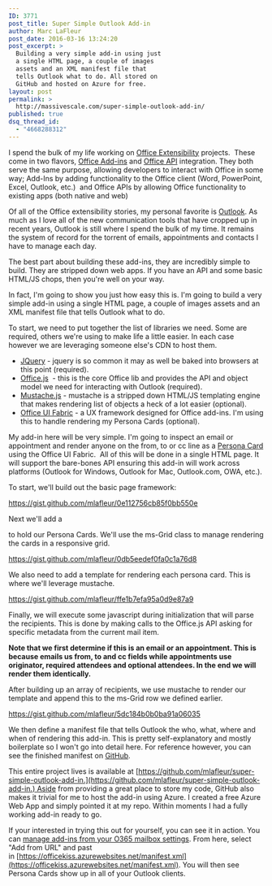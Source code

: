 ```yaml
---
ID: 3771
post_title: Super Simple Outlook Add-in
author: Marc LaFleur
post_date: 2016-03-16 13:24:20
post_excerpt: >
  Building a very simple add-in using just
  a single HTML page, a couple of images
  assets and an XML manifest file that
  tells Outlook what to do. All stored on
  GitHub and hosted on Azure for free.
layout: post
permalink: >
  http://massivescale.com/super-simple-outlook-add-in/
published: true
dsq_thread_id:
  - "4668288312"
---
```

I spend the bulk of my life working on <a href="http://dev.office.com">Office Extensibility</a> projects.  These come in two flavors, <a href="https://msdn.microsoft.com/en-us/library/office/jj220060.aspx">Office Add-ins</a> and <a href="http://dev.office.com/chooseapiendpoint">Office API</a> integration. They both serve the same purpose, allowing developers to interact with Office in some way; Add-Ins by adding functionality to the Office client (Word, PowerPoint, Excel, Outlook, etc.)  and Office APIs by allowing Office functionality to existing apps (both native and web)

Of all of the Office extensibility stories, my personal favorite is <a href="http://dev.outlook.com">Outlook</a>. As much as I love all of the new communication tools that have cropped up in recent years, Outlook is still where I spend the bulk of my time. It remains the system of record for the torrent of emails, appointments and contacts I have to manage each day.

The best part about building these add-ins, they are incredibly simple to build. They are stripped down web apps. If you have an API and some basic HTML/JS chops, then you're well on your way.

In fact, I'm going to show you just how easy this is. I'm going to build a very simple add-in using a single HTML page, a couple of images assets and an XML manifest file that tells Outlook what to do.

To start, we need to put together the list of libraries we need. Some are required, others we're using to make life a little easier. In each case however we are leveraging someone else's CDN to host them.

<ul>
<li><a href="http://jquery.com/">JQuery</a> - jquery is so common it may as well be baked into browsers at this point (required).</li>
<li><a href="https://msdn.microsoft.com/en-us/library/office/fp142185.aspx">Office.js</a>  - this is the core Office lib and provides the API and object model we need for interacting with Outlook (required).</li>
<li><a href="https://github.com/janl/mustache.js">Mustache.js</a> - mustache is a stripped down HTML/JS templating engine that makes rendering list of objects a heck of a lot easier (optional).</li>
<li><a href="http://dev.office.com/fabric">Office UI Fabric</a> - a UX framework designed for Office add-ins. I'm using this to handle rendering my Persona Cards (optional).</li>
</ul>

My add-in here will be very simple. I'm going to inspect an email or appointment and render anyone on the from, to or cc line as a <a href="http://dev.office.com/fabric/components/personacard">Persona Card</a> using the Office UI Fabric.  All of this will be done in a single HTML page. It will support the bare-bones API ensuring this add-in will work across platforms (Outlook for Windows, Outlook for Mac, Outlook.com, OWA, etc.).

To start, we'll build out the basic page framework:

https://gist.github.com/mlafleur/0e112756cb85f0bb550e

Next we'll add a

<div> to hold our Persona Cards. We'll use the ms-Grid class to manage rendering the cards in a responsive grid.

https://gist.github.com/mlafleur/0db5eedef0fa0c1a76d8

We also need to add a template for rendering each persona card. This is where we'll leverage mustache.

https://gist.github.com/mlafleur/ffe1b7efa95a0d9e87a9

Finally, we will execute some javascript during initialization that will parse the recipients. This is done by making calls to the Office.js API asking for specific metadata from the current mail item.

__Note that we first determine if this is an email or an appointment. This is because emails us from, to and cc fields while appointments use originator, required attendees and optional attendees. In the end we will render them identically.__

After building up an array of recipients, we use mustache to render our template and append this to the ms-Grid row we defined earlier.

https://gist.github.com/mlafleur/5dc184b0b0ba91a06035

We then define a manifest file that tells Outlook the who, what, where and when of rendering this add-in. This is pretty self-explanatory and mostly boilerplate so I won't go into detail here. For reference however, you can see the finished manifest on [GitHub](https://github.com/mlafleur/super-simple-outlook-add-in/blob/master/manifest.xml).


This entire project lives is available at [https://github.com/mlafleur/super-simple-outlook-add-in.](https://github.com/mlafleur/super-simple-outlook-add-in.) Aside from providing a great place to store my code, GitHub also makes it trivial for me to host the add-in using Azure. I created a free Azure Web App and simply pointed it at my repo. Within moments I had a fully working add-in ready to go.


If your interested in trying this out for yourself, you can see it in action. You can [manage add-ins from your O365 mailbox settings](https://outlook.office.com/owa/?path=/options/manageapps). From here, select "Add from URL" and past in [https://officekiss.azurewebsites.net/manifest.xml](https://officekiss.azurewebsites.net/manifest.xml). You will then see Persona Cards show up in all of your Outlook clients.</div>